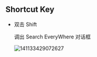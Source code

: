 ## Shortcut Key

* 双击 Shift

  调出 Search EveryWhere 对话框 

  ![141133429072627](https://images0.cnblogs.com/blog2015/709172/201507/141133429072627.jpg)

